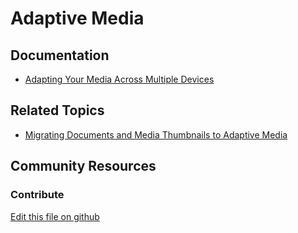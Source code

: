 # Adaptive Media

## Documentation

* [Adapting Your Media Across Multiple Devices](https://portal.liferay.dev/docs/7-2/user/-/knowledge_base/u/adapting-your-media-across-multiple-devices)

## Related Topics

* [Migrating Documents and Media Thumbnails to Adaptive Media](https://portal.liferay.dev/docs/7-2/user/-/knowledge_base/u/migrating-documents-and-media-thumbnails-to-adaptive-media)

## Community Resources


### Contribute

[Edit this file on github](https://github.com/olafk/controlpanel-documentation-docs/blob/master/md/72en/com_liferay_adaptive_media_web_portlet_AMPortlet.md)
